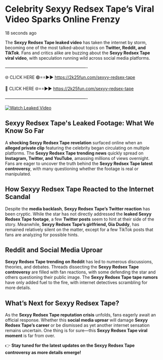 # Celebrity Sexyy Redsex Tape’s Viral Video Sparks Online Frenzy

18 seconds ago

The **Sexyy Redsex Tape leaked video** has taken the internet by storm, becoming one of the most talked-about topics on **Twitter, Reddit, and TikTok**. Fans and critics alike are buzzing about the **Sexyy Redsex Tape viral video**, with speculation running wild across social media platforms.

———————————————————-

🌐 CLICK HERE 🟢==►► https://2k25fun.com/sexyy-redsex-tape

🔴 CLICK HERE 🌐==►► https://2k25fun.com/sexyy-redsex-tape

———————————————————-

[![Watch Leaked Video](https://miro.medium.com/v2/resize:fit:828/format:webp/1*cilzJN44JGOrTw9NJCrNHA.gif "Watch Leaked Video")](https://2k25fun.com/sexyy-redsex-tape)

## **Sexyy Redsex Tape's Leaked Footage: What We Know So Far**  
A **shocking Sexyy Redsex Tape revelation** surfaced online when an **alleged private clip** featuring the celebrity began circulating on multiple platforms. The **Sexyy Redsex Tape trending news** quickly spread on **Instagram, Twitter, and YouTube**, amassing millions of views overnight. Fans are eager to uncover the truth behind the **Sexyy Redsex Tape latest controversy**, with many questioning whether the footage is real or manipulated.  

## **How Sexyy Redsex Tape Reacted to the Internet Scandal**  
Despite the **media backlash**, **Sexyy Redsex Tape’s Twitter reaction** has been cryptic. While the star has not directly addressed the **leaked Sexyy Redsex Tape footage**, a few **Twitter posts** seem to hint at their side of the story. Meanwhile, **Sexyy Redsex Tape’s girlfriend, Gia Duddy**, has remained relatively silent on the matter, except for a few TikTok posts that fans are analyzing for possible hints.  

## **Reddit and Social Media Uproar**  
**Sexyy Redsex Tape trending on Reddit** has led to numerous discussions, theories, and debates. Threads dissecting the **Sexyy Redsex Tape controversy** are filled with fan reactions, with some defending the star and others questioning their public image. The **Sexyy Redsex Tape tape rumors** have only added fuel to the fire, with internet detectives scrambling for more details.  

## **What’s Next for Sexyy Redsex Tape?**  
As the **Sexyy Redsex Tape reputation crisis** unfolds, fans eagerly await an official response. Whether this **social media uproar** will damage **Sexyy Redsex Tape’s career** or be dismissed as yet another internet sensation remains uncertain. One thing is for sure—this **Sexyy Redsex Tape viral moment** is far from over.  

👉 **Stay tuned for the latest updates on the Sexyy Redsex Tape controversy as more details emerge!**  